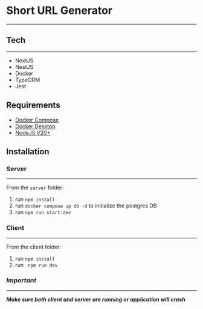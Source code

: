 # Short URL Generator
***

## Tech
***
- NextJS
- NestJS
- Docker
- TypeORM
- Jest

## Requirements
* [Docker Compose](https://docs.docker.com/compose/)
* [Docker Desktop](https://www.docker.com/products/docker-desktop/)
* [NodeJS V20+](https://nodejs.org/en) 

## Installation

### Server
***
From the `server` folder:
1. run `npm install`
2. run `docker compose up db -d` to initialize the postgres DB
3. run `npm run start:dev`

### Client
***
From the client folder:
1. run `npm install`
2. run ` npm run dev`


### ***Important***
***
***Make sure both client and server are running or application will crash***

